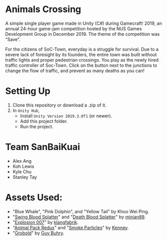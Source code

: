 # Animals Crossing
A simple single player game made in Unity (C#) during Gamecraft! 2019, an annual 24-hour game-jam competition hosted by the NUS Games Development Group in December 2019. The theme of the competition was "Save".

For the citizens of SoC-Town, everyday is a struggle for survival. Due to a severe lack of foresight by its founders, the entire town was built without traffic lights and proper pedestrian crossings. You play as the newly hired traffic controller of Soc-Town. Click on the button next to the junctions to change the flow of traffic, and prevent as many deaths as you can!

# Setting Up
1. Clone this repository or download a .zip of it.
1. In `Unity Hub`, 
	- Install `Unity Version 2019.3.0f1` (or newer).
	- Add this project folder.
	- Run the project.

# Team SanBaiKuai
- Alex Ang
- Koh Lewis
- Kyle Chu
- Stanley Tay

# Assets Used:
- "Blue Whale", "Pink Dolphin", and "Yellow Tail" by Khoo Wei Ping.
- "[Swing Blood Splatter](https://freesound.org/people/minian89/sounds/195952/)" and "[Death Blood Splatter](https://freesound.org/people/minian89/sounds/195954/)" by [minian89](https://freesound.org/people/minian89/).
- "[Explosion 007](https://freesound.org/people/klangfabrik/sounds/335990/)" by [klangfabrik](https://freesound.org/people/klangfabrik/).
- "[Animal Pack Redux](https://kenney.nl/assets/animal-pack-redux)" and "[Smoke Particles](https://kenney.nl/assets/smoke-particles)" by [Kenney](https://kenney.nl/).
- "[Grobold](https://www.dafont.com/grobold.font)" by [Guy Buhry](https://www.dafont.com/guy-buhry.d1243).
